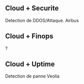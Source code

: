 ## Cloud + Securite
Detection de DDOS/Attaque. Airbus

## Cloud + Finops
?

## Cloud + Uptime
Detection de panne Veolia